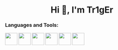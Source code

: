 <h1 align="center">Hi 👋, I'm Tr1gEr</h1>
<p align="left">
</p>

<h3 align="left">Languages and Tools:</h3>
<p align="left"> <img src="https://cdn.jsdelivr.net/gh/devicons/devicon@latest/icons/javascript/javascript-original.svg" width="40" height="40" /> <img src="https://cdn.jsdelivr.net/gh/devicons/devicon@latest/icons/typescript/typescript-original.svg" width="40" height="40"/> <img src="https://cdn.jsdelivr.net/gh/devicons/devicon@latest/icons/redis/redis-plain-wordmark.svg" width="40" height="40"/> <img src="https://cdn.jsdelivr.net/gh/devicons/devicon@latest/icons/prisma/prisma-original-wordmark.svg" width="40" height="40"/>  <img src="https://cdn.jsdelivr.net/gh/devicons/devicon@latest/icons/unrealengine/unrealengine-original-wordmark.svg" width="40" height="40"/> <img src="https://cdn.jsdelivr.net/gh/devicons/devicon@latest/icons/mysql/mysql-original-wordmark.svg" width="40" height="40"/>

 </p>

